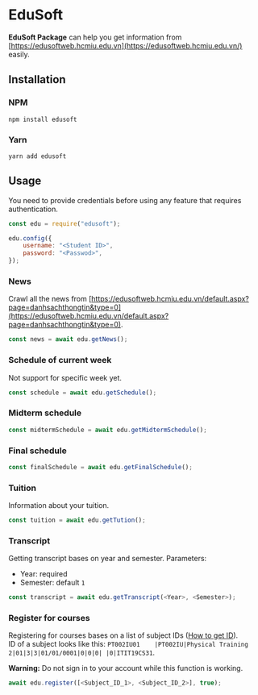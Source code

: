 # EduSoft

**EduSoft Package** can help you get information from [https://edusoftweb.hcmiu.edu.vn](https://edusoftweb.hcmiu.edu.vn/) easily.

## Installation
### NPM
    npm install edusoft
### Yarn
    yarn add edusoft

## Usage
You need to provide credentials before using any feature that requires authentication.
```js
const edu = require("edusoft");

edu.config({
    username: "<Student ID>",
    password: "<Passwod>",
});
```
### News
Crawl all the news from [https://edusoftweb.hcmiu.edu.vn/default.aspx?page=danhsachthongtin&type=0](https://edusoftweb.hcmiu.edu.vn/default.aspx?page=danhsachthongtin&type=0).
```js
const news = await edu.getNews();
```
### Schedule of current week
Not support for specific week yet.
```js
const schedule = await edu.getSchedule();
```
### Midterm schedule
```js
const midtermSchedule = await edu.getMidtermSchedule();
```
### Final schedule
```js
const finalSchedule = await edu.getFinalSchedule();
```
### Tuition
Information about your tuition.
```js
const tuition = await edu.getTution();
```
### Transcript
Getting transcript bases on year and semester.
Parameters:
- Year: required
- Semester:  default `1`
```js
const transcript = await edu.getTranscript(<Year>, <Semester>);
```
### Register for courses
Registering for courses bases on a list of subject IDs ([How to get ID](https://youtu.be/nPnCHI7AVZg)).  
ID of a subject looks like this: `PT002IU01    |PT002IU|Physical Training 2|01|3|3|01/01/0001|0|0|0| |0|ITIT19CS31`.  

**Warning:** Do not sign in to your account while this function is working.
```js
await edu.register([<Subject_ID_1>, <Subject_ID_2>], true);
```